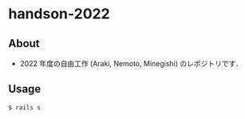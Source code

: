 # handson-2022

## About

* 2022 年度の自由工作 (Araki, Nemoto, Minegishi) のレポジトリです．

## Usage

```
$ rails s
```
